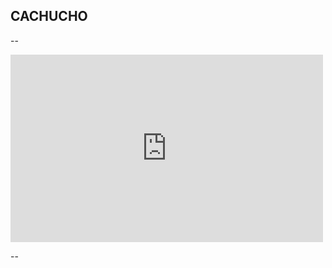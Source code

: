 ## CACHUCHO

--

<iframe width="500" height="300" frameborder="0" allowfullscreen src="http://imv003.cloudapp.net:8080/#/notebook/2A94M5J1Z/paragraph/20150210-015302_1492795503?asIframe" ></iframe>


--
